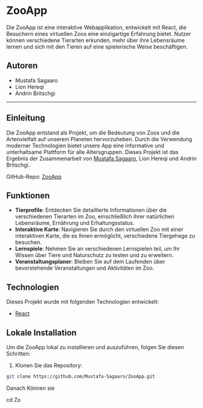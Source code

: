 # ZooApp

Die ZooApp ist eine interaktive Webapplikation, entwickelt mit React, die Besuchern eines virtuellen Zoos eine einzigartige Erfahrung bietet. Nutzer können verschiedene Tierarten erkunden, mehr über ihre Lebensräume lernen und sich mit den Tieren auf eine spielerische Weise beschäftigen.

## Autoren

- Mustafa Sagaaro
- Lion Hereqi
- Andrin Britschgi

---

## Einleitung

Die ZooApp entstand als Projekt, um die Bedeutung von Zoos und die Artenvielfalt auf unserem Planeten hervorzuheben. Durch die Verwendung moderner Technologien bietet unsere App eine informative und unterhaltsame Plattform für alle Altersgruppen. Dieses Projekt ist das Ergebnis der Zusammenarbeit von [Mustafa Sagaaro](https://github.com/Mustafa-Sagaaro), Lion Hereqi und Andrin Britschgi.

GitHub-Repo: [ZooApp](https://github.com/Mustafa-Sagaaro/ZooApp)

## Funktionen

- **Tierprofile**: Entdecken Sie detaillierte Informationen über die verschiedenen Tierarten im Zoo, einschließlich ihrer natürlichen Lebensräume, Ernährung und Erhaltungsstatus.
- **Interaktive Karte**: Navigieren Sie durch den virtuellen Zoo mit einer interaktiven Karte, die es Ihnen ermöglicht, verschiedene Tiergehege zu besuchen.
- **Lernspiele**: Nehmen Sie an verschiedenen Lernspielen teil, um Ihr Wissen über Tiere und Naturschutz zu testen und zu erweitern.
- **Veranstaltungsplaner**: Bleiben Sie auf dem Laufenden über bevorstehende Veranstaltungen und Aktivitäten im Zoo.

## Technologien

Dieses Projekt wurde mit folgenden Technologien entwickelt:

- [React](https://reactjs.org/)

## Lokale Installation

Um die ZooApp lokal zu installieren und auszuführen, folgen Sie diesen Schritten:

1. Klonen Sie das Repository:

```bash
git clone https://github.com/Mustafa-Sagaaro/ZooApp.git

```

Danach Können sie

cd Zo
